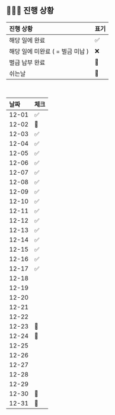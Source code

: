 ## 🧑🏻‍💻 진행 상황

| 진행 상황            | 표기  |
|:-----------------|:----|
| 해당 일에 완료      | ✅   |
| 해당 일에 미완료 ( = 벌금 미납 )    | ❌   |
| 벌급 납부 완료 | 🔺 |
| 쉬는날 | 🥳 |


<br>

| 날짜  | 체크 |
|:------|:----|
| 12-01 | ✅ |
| 12-02 | 🥳 |
| 12-03 | ✅ |
| 12-04 | ✅ |
| 12-05 | ✅ |
| 12-06 | ✅ |
| 12-07 | ✅ |
| 12-08 | ✅ |
| 12-09 | ✅ |
| 12-10 | ✅ |
| 12-11 | ✅ |
| 12-12 | ✅ |
| 12-13 | ✅ |
| 12-14 | ✅ |
| 12-15 | ✅ |
| 12-16 | ✅ |
| 12-17 | ✅ |
| 12-18 |  |
| 12-19 |  |
| 12-20 |  |
| 12-21 |  |
| 12-22 |  |
| 12-23 | 🥳 |
| 12-24 | 🥳 |
| 12-25 |  |
| 12-26 |  |
| 12-27 |  |
| 12-28 |  |
| 12-29 |  |
| 12-30 | 🥳 |
| 12-31 | 🥳 |
